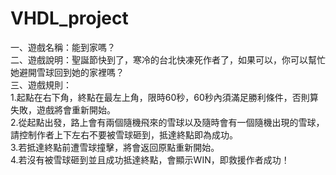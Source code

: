 # VHDL_project

一、遊戲名稱：能到家嗎？  
二、遊戲說明：聖誕節快到了，寒冷的台北快凍死作者了，如果可以，你可以幫忙她避開雪球回到她的家裡嗎？  
三、遊戲規則：  
	1.起點在右下角，終點在最左上角，限時60秒，60秒內須滿足勝利條件，否則算失敗，遊戲將會重新開始。  
	2.從起點出發，路上會有兩個隨機飛來的雪球以及隨時會有一個隨機出現的雪球，請控制作者上下左右不要被雪球砸到，抵達終點即為成功。  
	3.若抵達終點前遭雪球撞擊，將會返回原點重新開始。  
	4.若沒有被雪球砸到並且成功抵達終點，會顯示WIN，即救援作者成功！  
